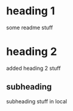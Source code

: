 # heading 1
some readme stuff

# heading 2
added heading 2 stuff

## subheading
subheading stuff in local
